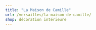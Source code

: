 ```yaml
---
title: "La Maison de Camille"
url: /versailles/la-maison-de-camille/
shop: décoration intérieure
---
```

